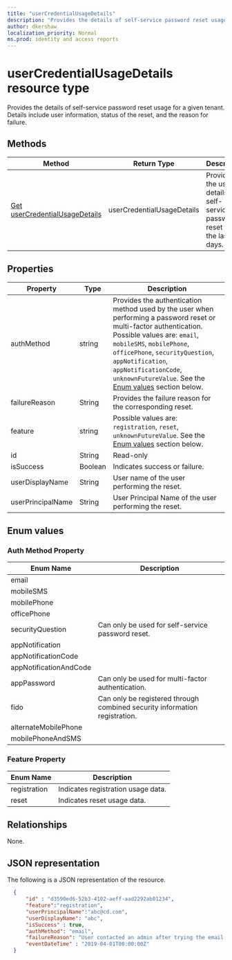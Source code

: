 ```yaml
---
title: "userCredentialUsageDetails"
description: "Provides the details of self-service password reset usage for a given tenant."
author: dkershaw
localization_priority: Normal
ms.prod: identity and access reports
---
```


# userCredentialUsageDetails resource type

Provides the details of self-service password reset usage for a given tenant. Details include user information, status of the reset, and the reason for failure.

## Methods

| Method | Return Type | Description |
| ------ | ----------- | ----------- |
| [Get userCredentialUsageDetails](../api/reportroot-list-usercredentialusagedetails.md) | userCredentialUsageDetails | Provides the usage details on self-service password reset for the last 30 days. |


## Properties

| Property | Type | Description | 
| -------- | ---- | ----------- |
| authMethod | string | Provides the authentication method used by the user when performing a password reset or multi-factor authentication. Possible values are: `email`, `mobileSMS`, `mobilePhone`, `officePhone`, `securityQuestion`, `appNotification`, `appNotificationCode`, `unknownFutureValue`. See the [Enum values](#enum-values) section below. |
| failureReason | String | Provides the failure reason for the corresponding reset. |
| feature | string | Possible values are: `registration`, `reset`, `unknownFutureValue`. See the [Enum values](#enum-values) section below. |
| id | String | Read-only | Unique Id of the activity. |
| isSuccess | Boolean | Indicates success or failure. |
| userDisplayName | String | User name of the user performing the reset. |
| userPrincipalName | String | User Principal Name of the user performing the reset. |

## Enum values

### Auth Method Property

| Enum Name | Description |
| --------- | ----------- |
| email | |
| mobileSMS | |
| mobilePhone | |
| officePhone | |
| securityQuestion | Can only be used for self-service password reset. |
| appNotification | |
| appNotificationCode | |
| appNotificationAndCode | |
| appPassword | Can only be used for multi-factor authentication. |
| fido | Can only be registered through combined security information registration. |
| alternateMobilePhone | |
| mobilePhoneAndSMS | |


### Feature Property

| Enum Name | Description |
| --------- | ----------- |
| registration | Indicates registration usage data. |
| reset| Indicates reset usage data. |

## Relationships

None.

## JSON representation


The following is a JSON representation of the resource.

<!-- {
  "blockType": "resource",
  "optionalProperties": [

  ],
  "@odata.type": "microsoft.graph.userCredentialUsageDetails"
}-->

```json
  {
      "id" : "d3590ed6-52b3-4102-aeff-aad2292ab01234",
      "feature":"registration",
      "userPrincipalName":"abc@cd.com",
      "userDisplayName": "abc",
      "isSuccess" : true,
      "authMethod": "email",
      "failureReason": "User contacted an admin after trying the email verification option",
      "eventDateTime" : "2019-04-01T00:00:00Z"
  }

```

<!-- uuid: 8fcb5dbc-d5aa-4681-8e31-b001d5168d79
2015-10-25 14:57:30 UTC -->
<!-- {
  "type": "#page.annotation",
  "description": "userCredentialUsageDetails resource",
  "keywords": "",
  "section": "documentation",
  "tocPath": ""
}-->

